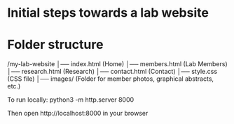 # Initial steps towards a lab website

# Folder structure

/my-lab-website
│── index.html  (Home)
│── members.html  (Lab Members)
│── research.html  (Research)
│── contact.html  (Contact)
│── style.css  (CSS file)
│── images/  (Folder for member photos, graphical abstracts, etc.)


To run locally:
 python3 -m http.server 8000
 
 Then open 
http://localhost:8000
 in your browser
